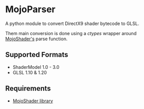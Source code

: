 # MojoParser

A python module to convert DirectX9 shader bytecode to GLSL. 

Them main conversion is done using a *ctypes* wrapper around [MojoShader's](https://icculus.org/mojoshader/) parse function.

## Supported Formats
- ShaderModel 1.0 - 3.0
- GLSL 1.10 & 1.20

## Requirements
- [MojoShader library](https://icculus.org/mojoshader/)

